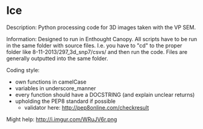 Ice 
===

Description: Python processing code for 3D images taken with the VP SEM. 

Information: 
Designed to run in Enthought Canopy. All scripts have to be run in the same folder with source files. I.e. you have to "cd" to the proper folder like 8-11-2013/297_3d_snp7/csvs/ and then run the code. Files are generally outputted into the same folder. 

Coding style:
  * own functions in camelCase
  * variables in underscore_manner
  * every function should have a DOCSTRING (and explain unclear returns)
  * upholding the PEP8 standard if possible
    * validator here: http://pep8online.com/checkresult    

Might help: http://i.imgur.com/WRuJV6r.png  
